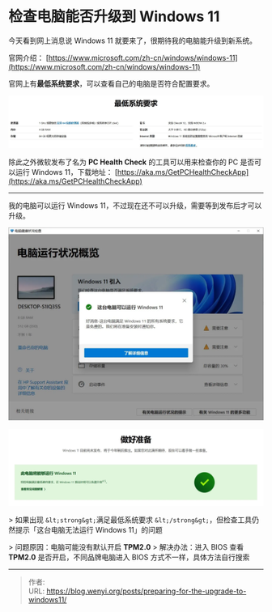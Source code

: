 # 检查电脑能否升级到 Windows 11

今天看到网上消息说 Windows 11 就要来了，很期待我的电脑能升级到新系统。

官网介绍：
[https://www.microsoft.com/zh-cn/windows/windows-11](https://www.microsoft.com/zh-cn/windows/windows-11)

官网上有**最低系统要求**，可以查看自己的电脑是否符合配置要求。

![最低系统要求](1.webp)

除此之外微软发布了名为 **PC Health Check** 的工具可以用来检查你的 PC 是否可以运行 Windows 11，下载地址： [https://aka.ms/GetPCHealthCheckApp](https://aka.ms/GetPCHealthCheckApp)

---

我的电脑可以运行 Windows 11，不过现在还不可以升级，需要等到发布后才可以升级。

![满足系统要求](2.webp)

![需要等待一段时间](3.webp)

&gt; 如果出现 `&lt;strong&gt;`满足最低系统要求 `&lt;/strong&gt;`，但检查工具仍然提示「这台电脑无法运行 Windows 11」的问题

&gt; 问题原因：电脑可能没有默认开启 **TPM2.0**
&gt; 解决办法：进入 BIOS 查看 **TPM2.0** 是否开启，不同品牌电脑进入 BIOS 方式不一样，具体方法自行搜索


---

> 作者:   
> URL: https://blog.wenyi.org/posts/preparing-for-the-upgrade-to-windows11/  

